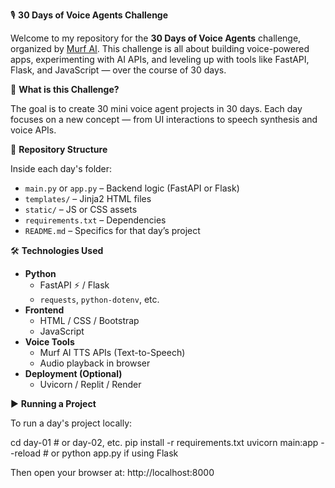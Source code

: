 🎙️ **30 Days of Voice Agents Challenge**

Welcome to my repository for the **30 Days of Voice Agents** challenge, organized by [Murf AI](https://murf.ai). This challenge is all about building voice-powered apps, experimenting with AI APIs, and leveling up with tools like FastAPI, Flask, and JavaScript — over the course of 30 days.

🚀 **What is this Challenge?**

The goal is to create 30 mini voice agent projects in 30 days. Each day focuses on a new concept — from UI interactions to speech synthesis and voice APIs.

📁 **Repository Structure**

Inside each day's folder:
- `main.py` or `app.py` – Backend logic (FastAPI or Flask)
- `templates/` – Jinja2 HTML files
- `static/` – JS or CSS assets
- `requirements.txt` – Dependencies
- `README.md` – Specifics for that day’s project

🛠 **Technologies Used**

- **Python**
  - FastAPI ⚡ / Flask
  - `requests`, `python-dotenv`, etc.
- **Frontend**
  - HTML / CSS / Bootstrap
  - JavaScript
- **Voice Tools**
  - Murf AI TTS APIs (Text-to-Speech)
  - Audio playback in browser
- **Deployment (Optional)**
  - Uvicorn / Replit / Render

▶️ **Running a Project**

To run a day's project locally:

cd day-01  # or day-02, etc.
pip install -r requirements.txt
uvicorn main:app --reload  # or python app.py if using Flask

Then open your browser at:
http://localhost:8000
